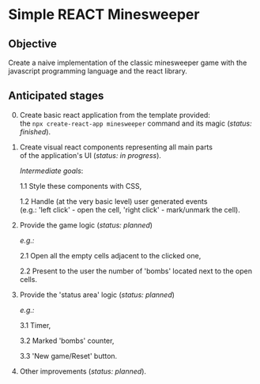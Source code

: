 # Simple REACT Minesweeper

## Objective

Create a naive implementation of the classic minesweeper game with the javascript programming language and the react library.



## Anticipated stages

0. Create basic react application from the template provided:<br>the `npx create-react-app minesweeper` command and its magic (_status: finished_).

1. Create visual react components representing all main parts<br> of the application's UI (_status: in progress_).

   _Intermediate goals_:

   1.1 Style these components with CSS,

   1.2 Handle (at the very basic level) user generated events<br>(e.g.: 'left click' - open the cell, 'right click' - mark/unmark the cell).

2. Provide the game logic (_status:  planned_)

   _e.g.:_

   2.1 Open all the empty cells adjacent to the clicked one,

   2.2 Present to the user the number of 'bombs' located next to the open cells.

3. Provide the 'status area' logic (_status: planned_)

   _e.g.:_

   3.1 Timer,

   3.2 Marked 'bombs' counter,

   3.3 'New game/Reset' button.

4. Other improvements (_status: planned_).

